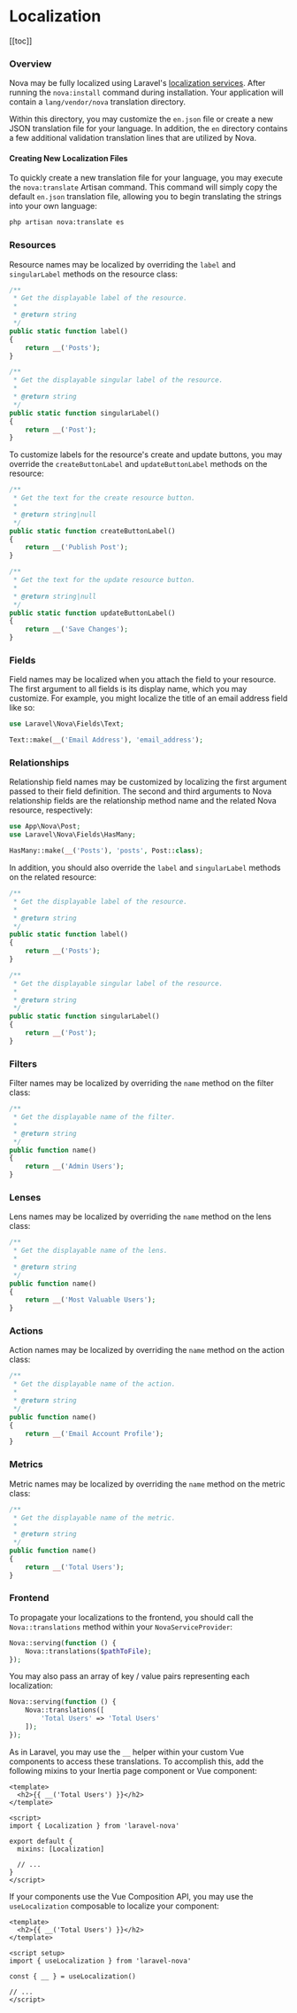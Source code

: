 # Localization

[[toc]]

### Overview

Nova may be fully localized using Laravel's [localization services](https://laravel.com/docs/localization). After running the `nova:install` command during installation. Your application will contain a `lang/vendor/nova` translation directory.

Within this directory, you may customize the `en.json` file or create a new JSON translation file for your language. In addition, the `en` directory contains a few additional validation translation lines that are utilized by Nova.

#### Creating New Localization Files

To quickly create a new translation file for your language, you may execute the `nova:translate` Artisan command. This command will simply copy the default `en.json` translation file, allowing you to begin translating the strings into your own language:

```bash
php artisan nova:translate es
```

### Resources

Resource names may be localized by overriding the `label` and `singularLabel` methods on the resource class:

```php
/**
 * Get the displayable label of the resource.
 *
 * @return string
 */
public static function label()
{
    return __('Posts');
}

/**
 * Get the displayable singular label of the resource.
 *
 * @return string
 */
public static function singularLabel()
{
    return __('Post');
}
```

To customize labels for the resource's create and update buttons, you may override the `createButtonLabel` and `updateButtonLabel` methods on the resource:

```php
/**
 * Get the text for the create resource button.
 *
 * @return string|null
 */
public static function createButtonLabel()
{
    return __('Publish Post');
}

/**
 * Get the text for the update resource button.
 *
 * @return string|null
 */
public static function updateButtonLabel()
{
    return __('Save Changes');
}
```

### Fields

Field names may be localized when you attach the field to your resource. The first argument to all fields is its display name, which you may customize. For example, you might localize the title of an email address field like so:

```php
use Laravel\Nova\Fields\Text;

Text::make(__('Email Address'), 'email_address');
```

### Relationships

Relationship field names may be customized by localizing the first argument passed to their field definition. The second and third arguments to Nova relationship fields are the relationship method name and the related Nova resource, respectively:

```php
use App\Nova\Post;
use Laravel\Nova\Fields\HasMany;

HasMany::make(__('Posts'), 'posts', Post::class);
```

In addition, you should also override the `label` and `singularLabel` methods on the related resource:

```php
/**
 * Get the displayable label of the resource.
 *
 * @return string
 */
public static function label()
{
    return __('Posts');
}

/**
 * Get the displayable singular label of the resource.
 *
 * @return string
 */
public static function singularLabel()
{
    return __('Post');
}
```

### Filters

Filter names may be localized by overriding the `name` method on the filter class:

```php
/**
 * Get the displayable name of the filter.
 *
 * @return string
 */
public function name()
{
    return __('Admin Users');
}
```

### Lenses

Lens names may be localized by overriding the `name` method on the lens class:

```php
/**
 * Get the displayable name of the lens.
 *
 * @return string
 */
public function name()
{
    return __('Most Valuable Users');
}
```

### Actions

Action names may be localized by overriding the `name` method on the action class:

```php
/**
 * Get the displayable name of the action.
 *
 * @return string
 */
public function name()
{
    return __('Email Account Profile');
}
```

### Metrics

Metric names may be localized by overriding the `name` method on the metric class:

```php
/**
 * Get the displayable name of the metric.
 *
 * @return string
 */
public function name()
{
    return __('Total Users');
}
```

### Frontend

To propagate your localizations to the frontend, you should call the `Nova::translations` method within your `NovaServiceProvider`:

```php
Nova::serving(function () {
    Nova::translations($pathToFile);
});
```

You may also pass an array of key / value pairs representing each localization:

```php
Nova::serving(function () {
    Nova::translations([
        'Total Users' => 'Total Users'
    ]);
});
```

As in Laravel, you may use the `__` helper within your custom Vue components to access these translations. To accomplish this, add the following mixins to your Inertia page component or Vue component:

```vue
<template>
  <h2>{{ __('Total Users') }}</h2>
</template>

<script>
import { Localization } from 'laravel-nova'

export default {
  mixins: [Localization]

  // ...
}
</script>
```

If your components use the Vue Composition API, you may use the `useLocalization` composable to localize your component:

```vue
<template>
  <h2>{{ __('Total Users') }}</h2>
</template>

<script setup>
import { useLocalization } from 'laravel-nova'

const { __ } = useLocalization()

// ...
</script>
```

